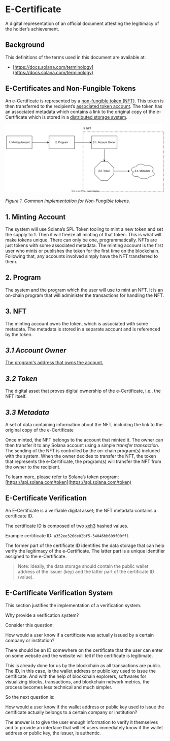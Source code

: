 # E-Certificate

A digital representation of an official document attesting the legitimacy of the holder’s achievement.

## Background

This definitions of the terms used in this document are available at:

- [https://docs.solana.com/terminology](https://docs.solana.com/terminology)

## E-Certificates and Non-Fungible Tokens

An e-Certificate is represented by a [non-fungible token (NFT)](https://en.wikipedia.org/wiki/Non-fungible_token). This token is then transferred to the recipient’s [associated token account](https://spl.solana.com/associated-token-account). The token has an associated metadata which contains a link to the original copy of the e-Certificate which is stored in a [distributed storage system](https://docs.metaplex.com/guides/storage-overview).

![figure-1](figure-1.svg)

*Figure 1. Common implementation for Non-Fungible tokens.*

## 1. Minting Account

The system will use Solana’s SPL Token tooling to mint a new token and set the supply to 1. Then it will freeze all minting of that token. This is what will make tokens unique. There can only be one, programmatically. NFTs are just tokens with some associated metadata. The minting account is the first user who mints or publishes the token for the first time on the blockchain. Following that, any accounts involved simply have the NFT transferred to them.

## 2. Program

The system and the program which the user will use to mint an NFT. It is an on-chain program that will
administer the transactions for handling the NFT.

## 3. NFT

The minting account owns the token, which is associated with some metadata. The metadata is stored
in a separate account and is referenced by the token.

## *3.1 Account Owner*

[The program's address that owns the account.](https://docs.solana.com/terminology#account-owner)

## *3.2 Token*

The digital asset that proves digital ownership of the e-Certificate, i.e., the NFT itself.

## *3.3 Metadata*

A set of data containing information about the NFT, including the link to the original copy of the e-Certificate

Once minted, the NFT belongs to the account that minted it. The owner can then transfer it to any Solana account using a simple *transfer transaction*. The sending of the NFT is controlled by the on-chain program(s) included with the system. When the owner decides to transfer the NFT, the token that represents the e-Certificate, the program(s) will transfer the NFT from the owner to the recipient.

To learn more, please refer to Solana’s token program: [https://spl.solana.com/token](https://spl.solana.com/token)

## E-Certificate Verification

An E-Certificate is a verfiable digital asset; the NFT metadata contains a certificate ID.

The certificate ID is composed of two [xxh3](http://cyan4973.github.io/xxHash/) hashed values.

Example certificate ID: `a352ee326de02bf5-34046bb609f00ff1`

The former part of the certificate ID identifies the data storage that can help verify the legitimacy of the e-Certificate. The latter part is a unique identifier assigned to the e-Certificate.

> Note: Ideally, the data storage should contain the public wallet address of the issuer (key) and the latter part of the certificate ID (value).

## E-Certificate Verification System

This section justifies the implementation of a verification system.

Why provide a verification system?

Consider this question:

How would a user know if a certificate was actually issued by a certain company or institution?

There should be an ID somewhere on the certificate that the user can enter on some website and the website will tell if the certificate is legitimate.

This is already done for us by the blockchain as all transactions are public. The ID, in this case, is the wallet address or public key used to issue the certificate. And with the help of blockchain explorers, softwares for visualizing blocks, transactions, and blockchain network metrics, the process becomes less technical and much simpler.

So the next question is:

How would a user know if the wallet address or public key used to issue the certificate actually belongs to a certain company or institution?

The answer is to give the user enough information to verify it themselves and to provide an interface that will let users immediately know if the wallet address or public key, the issuer, is authentic.
